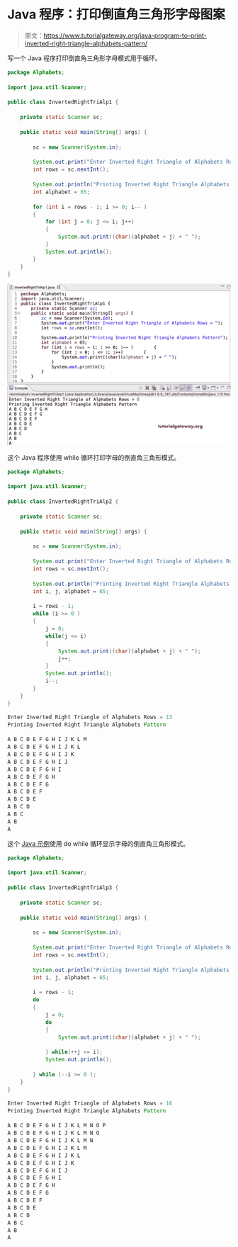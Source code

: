 # Java 程序：打印倒直角三角形字母图案

> 原文：<https://www.tutorialgateway.org/java-program-to-print-inverted-right-triangle-alphabets-pattern/>

写一个 Java 程序打印倒直角三角形字母模式用于循环。

```java
package Alphabets;

import java.util.Scanner;

public class InvertedRightTriAlp1 {

	private static Scanner sc;

	public static void main(String[] args) {

		sc = new Scanner(System.in);	

		System.out.print("Enter Inverted Right Triangle of Alphabets Rows = ");
		int rows = sc.nextInt();

		System.out.println("Printing Inverted Right Triangle Alphabets Pattern");
		int alphabet = 65;

		for (int i = rows - 1; i >= 0; i-- ) 
		{
			for (int j = 0; j <= i; j++) 	
			{
				System.out.print((char)(alphabet + j) + " ");
			}
			System.out.println();
		}
	}
}
```

![Java Program to Print Inverted Right Triangle Alphabets Pattern](img/74eb043c34e1fe46264ad6eb3b296e44.png)

这个 Java 程序使用 while 循环打印字母的倒直角三角形模式。

```java
package Alphabets;

import java.util.Scanner;

public class InvertedRightTriAlp2 {

	private static Scanner sc;

	public static void main(String[] args) {

		sc = new Scanner(System.in);	

		System.out.print("Enter Inverted Right Triangle of Alphabets Rows = ");
		int rows = sc.nextInt();

		System.out.println("Printing Inverted Right Triangle Alphabets Pattern\n");
		int i, j, alphabet = 65;

		i = rows - 1;
		while (i >= 0 ) 
		{
			j = 0;
			while(j <= i) 	
			{
				System.out.print((char)(alphabet + j) + " ");
				j++;
			}
			System.out.println();
			i--;
		}
	}
}
```

```java
Enter Inverted Right Triangle of Alphabets Rows = 13
Printing Inverted Right Triangle Alphabets Pattern

A B C D E F G H I J K L M 
A B C D E F G H I J K L 
A B C D E F G H I J K 
A B C D E F G H I J 
A B C D E F G H I 
A B C D E F G H 
A B C D E F G 
A B C D E F 
A B C D E 
A B C D 
A B C 
A B 
A 
```

这个 [Java 示例](https://www.tutorialgateway.org/learn-java-programs/)使用 do while 循环显示字母的倒直角三角形模式。

```java
package Alphabets;

import java.util.Scanner;

public class InvertedRightTriAlp3 {

	private static Scanner sc;

	public static void main(String[] args) {

		sc = new Scanner(System.in);	

		System.out.print("Enter Inverted Right Triangle of Alphabets Rows = ");
		int rows = sc.nextInt();

		System.out.println("Printing Inverted Right Triangle Alphabets Pattern\n");
		int i, j, alphabet = 65;

		i = rows - 1;
		do 
		{
			j = 0;
			do	
			{
				System.out.print((char)(alphabet + j) + " ");

			} while(++j <= i);
			System.out.println();

		} while (--i >= 0 );
	}
}
```

```java
Enter Inverted Right Triangle of Alphabets Rows = 16
Printing Inverted Right Triangle Alphabets Pattern

A B C D E F G H I J K L M N O P 
A B C D E F G H I J K L M N O 
A B C D E F G H I J K L M N 
A B C D E F G H I J K L M 
A B C D E F G H I J K L 
A B C D E F G H I J K 
A B C D E F G H I J 
A B C D E F G H I 
A B C D E F G H 
A B C D E F G 
A B C D E F 
A B C D E 
A B C D 
A B C 
A B 
A
```